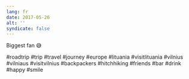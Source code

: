 ```yaml
---
lang: fr
date: 2017-05-26
alt: ''
syndicate: false
---
```


Biggest fan 😅

#roadtrip #trip #travel #journey #europe #lituania #visitlituania #vilnius #vilniaus #visitvilnius #backpackers #hitchhiking #friends #bar #drink #happy #smile

